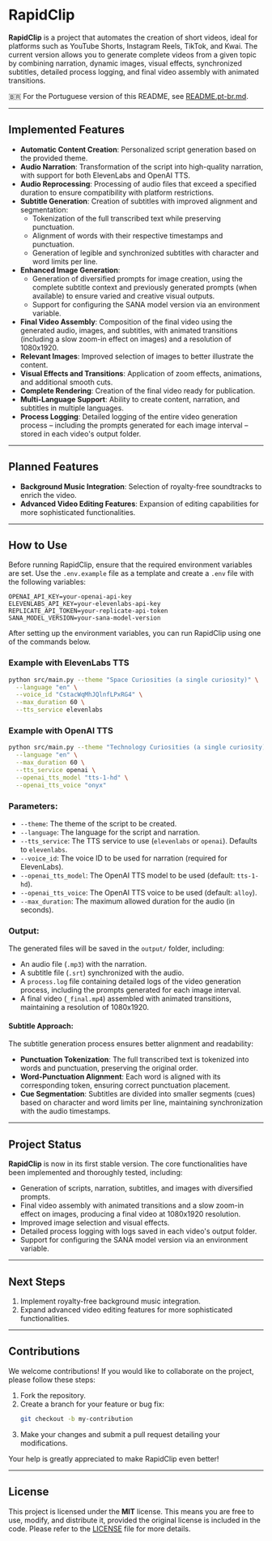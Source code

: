 # **RapidClip**

**RapidClip** is a project that automates the creation of short videos, ideal for platforms such as YouTube Shorts, Instagram Reels, TikTok, and Kwai. The current version allows you to generate complete videos from a given topic by combining narration, dynamic images, visual effects, synchronized subtitles, detailed process logging, and final video assembly with animated transitions.

🇧🇷 For the Portuguese version of this README, see [README.pt-br.md](README.pt-br.md).

---

## **Implemented Features**

- **Automatic Content Creation**: Personalized script generation based on the provided theme.
- **Audio Narration**: Transformation of the script into high-quality narration, with support for both ElevenLabs and OpenAI TTS.
- **Audio Reprocessing**: Processing of audio files that exceed a specified duration to ensure compatibility with platform restrictions.
- **Subtitle Generation**: Creation of subtitles with improved alignment and segmentation:
  - Tokenization of the full transcribed text while preserving punctuation.
  - Alignment of words with their respective timestamps and punctuation.
  - Generation of legible and synchronized subtitles with character and word limits per line.
- **Enhanced Image Generation**:
  - Generation of diversified prompts for image creation, using the complete subtitle context and previously generated prompts (when available) to ensure varied and creative visual outputs.
  - Support for configuring the SANA model version via an environment variable.
- **Final Video Assembly**: Composition of the final video using the generated audio, images, and subtitles, with animated transitions (including a slow zoom-in effect on images) and a resolution of 1080x1920.
- **Relevant Images**: Improved selection of images to better illustrate the content.
- **Visual Effects and Transitions**: Application of zoom effects, animations, and additional smooth cuts.
- **Complete Rendering**: Creation of the final video ready for publication.
- **Multi-Language Support**: Ability to create content, narration, and subtitles in multiple languages.
- **Process Logging**: Detailed logging of the entire video generation process – including the prompts generated for each image interval – stored in each video's output folder.

---

## **Planned Features**

- **Background Music Integration**: Selection of royalty-free soundtracks to enrich the video.
- **Advanced Video Editing Features**: Expansion of editing capabilities for more sophisticated functionalities.

---

## **How to Use**

Before running RapidClip, ensure that the required environment variables are set. Use the `.env.example` file as a template and create a `.env` file with the following variables:

```plaintext
OPENAI_API_KEY=your-openai-api-key
ELEVENLABS_API_KEY=your-elevenlabs-api-key
REPLICATE_API_TOKEN=your-replicate-api-token
SANA_MODEL_VERSION=your-sana-model-version
```

After setting up the environment variables, you can run RapidClip using one of the commands below.

### Example with ElevenLabs TTS

```bash
python src/main.py --theme "Space Curiosities (a single curiosity)" \
  --language "en" \
  --voice_id "CstacWqMhJQlnfLPxRG4" \
  --max_duration 60 \
  --tts_service elevenlabs
```

### Example with OpenAI TTS

```bash
python src/main.py --theme "Technology Curiosities (a single curiosity)" \
  --language "en" \
  --max_duration 60 \
  --tts_service openai \
  --openai_tts_model "tts-1-hd" \
  --openai_tts_voice "onyx"
```

### Parameters:
- `--theme`: The theme of the script to be created.
- `--language`: The language for the script and narration.
- `--tts_service`: The TTS service to use (`elevenlabs` or `openai`). Defaults to `elevenlabs`.
- `--voice_id`: The voice ID to be used for narration (required for ElevenLabs).
- `--openai_tts_model`: The OpenAI TTS model to be used (default: `tts-1-hd`).
- `--openai_tts_voice`: The OpenAI TTS voice to be used (default: `alloy`).
- `--max_duration`: The maximum allowed duration for the audio (in seconds).

### Output:
The generated files will be saved in the `output/` folder, including:
- An audio file (`.mp3`) with the narration.
- A subtitle file (`.srt`) synchronized with the audio.
- A `process.log` file containing detailed logs of the video generation process, including the prompts generated for each image interval.
- A final video (`_final.mp4`) assembled with animated transitions, maintaining a resolution of 1080x1920.

#### Subtitle Approach:
The subtitle generation process ensures better alignment and readability:
- **Punctuation Tokenization**: The full transcribed text is tokenized into words and punctuation, preserving the original order.
- **Word-Punctuation Alignment**: Each word is aligned with its corresponding token, ensuring correct punctuation placement.
- **Cue Segmentation**: Subtitles are divided into smaller segments (cues) based on character and word limits per line, maintaining synchronization with the audio timestamps.

---

## **Project Status**

**RapidClip** is now in its first stable version. The core functionalities have been implemented and thoroughly tested, including:
- Generation of scripts, narration, subtitles, and images with diversified prompts.
- Final video assembly with animated transitions and a slow zoom-in effect on images, producing a final video at 1080x1920 resolution.
- Improved image selection and visual effects.
- Detailed process logging with logs saved in each video's output folder.
- Support for configuring the SANA model version via an environment variable.

---

## **Next Steps**

1. Implement royalty-free background music integration.
2. Expand advanced video editing features for more sophisticated functionalities.

---

## **Contributions**

We welcome contributions! If you would like to collaborate on the project, please follow these steps:

1. Fork the repository.
2. Create a branch for your feature or bug fix:
   ```bash
   git checkout -b my-contribution
   ```
3. Make your changes and submit a pull request detailing your modifications.

Your help is greatly appreciated to make RapidClip even better!

---

## **License**

This project is licensed under the **MIT** license. This means you are free to use, modify, and distribute it, provided the original license is included in the code. Please refer to the [LICENSE](LICENSE) file for more details.